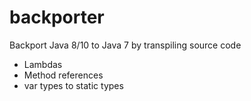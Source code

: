 # backporter

Backport Java 8/10 to Java 7 by transpiling source code

- Lambdas
- Method references
- var types to static types
